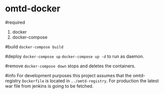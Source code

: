 # omtd-docker

#required 
1. docker
2. docker-compose

#build
`docker-compose build`

#deploy
`docker-compose up` 
`docker-compose up -d` to run as daemon.

#remove
`docker-compose down` stops and deletes the containers.

#info
For development purposes this project assumes that the omtd-registry `Dockerfile` is located in `../omtd-registry`.
For production the latest war file from jenkins is going to be fetched.
